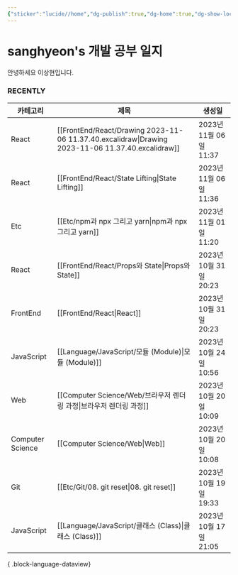 ```yaml
---
{"sticker":"lucide//home","dg-publish":true,"dg-home":true,"dg-show-local-graph":null,"dg-hide":true,"permalink":"/home/","hide":true,"tags":["gardenEntry"],"dgPassFrontmatter":true,"noteIcon":""}
---
```


# sanghyeon's 개발 공부 일지

안녕하세요 이상현입니다.

### RECENTLY
| 카테고리             | 제목                                                                                                   | 생성일                 |
| ---------------- | ---------------------------------------------------------------------------------------------------- | ------------------- |
| React            | [[FrontEnd/React/Drawing 2023-11-06 11.37.40.excalidraw\|Drawing 2023-11-06 11.37.40.excalidraw]] | 2023년 11월 06일 11:37 |
| React            | [[FrontEnd/React/State Lifting\|State Lifting]]                                                   | 2023년 11월 06일 11:36 |
| Etc              | [[Etc/npm과 npx 그리고 yarn\|npm과 npx 그리고 yarn]]                                                      | 2023년 11월 01일 11:20 |
| React            | [[FrontEnd/React/Props와 State\|Props와 State]]                                                     | 2023년 10월 31일 20:23 |
| FrontEnd         | [[FrontEnd/React\|React]]                                                                         | 2023년 10월 31일 20:23 |
| JavaScript       | [[Language/JavaScript/모듈 (Module)\|모듈 (Module)]]                                                  | 2023년 10월 24일 10:56 |
| Web              | [[Computer Science/Web/브라우저 렌더링 과정\|브라우저 렌더링 과정]]                                                 | 2023년 10월 20일 10:09 |
| Computer Science | [[Computer Science/Web\|Web]]                                                                     | 2023년 10월 20일 10:08 |
| Git              | [[Etc/Git/08. git reset\|08. git reset]]                                                          | 2023년 10월 19일 19:33 |
| JavaScript       | [[Language/JavaScript/클래스 (Class)\|클래스 (Class)]]                                                  | 2023년 10월 17일 21:05 |

{ .block-language-dataview}



<script src="https://giscus.app/client.js"
        data-repo="4anghyeon/sanghyeon-digital-garden"
        data-repo-id="R_kgDOKVgtKQ"
        data-category="General"
        data-category-id="DIC_kwDOKVgtKc4CZ2I7"
        data-mapping="title"
        data-strict="0"
        data-reactions-enabled="1"
        data-emit-metadata="0"
        data-input-position="top"
        data-theme="light_tritanopia"
        data-lang="ko"
        crossorigin="anonymous"
        async>
</script>

